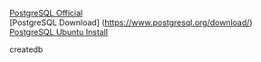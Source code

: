 [PostgreSQL Official](https://www.postgresql.org/)  
[PostgreSQL Download] (https://www.postgresql.org/download/)  
[PostgreSQL Ubuntu Install](https://www.postgresql.org/download/linux/ubuntu/)  
  
createdb <dbname>  
